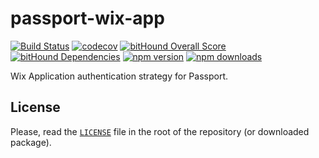 # passport-wix-app

[![Build Status](https://travis-ci.org/maxkoryukov/passport-wix-app.svg?branch=master)](https://travis-ci.org/maxkoryukov/passport-wix-app)
[![codecov](https://codecov.io/gh/maxkoryukov/passport-wix-app/branch/master/graph/badge.svg)](https://codecov.io/gh/maxkoryukov/passport-wix-app)
[![bitHound Overall Score](https://www.bithound.io/github/maxkoryukov/passport-wix-app/badges/score.svg)](https://www.bithound.io/github/maxkoryukov/passport-wix-app)
[![bitHound Dependencies](https://www.bithound.io/github/maxkoryukov/passport-wix-app/badges/dependencies.svg)](https://www.bithound.io/github/maxkoryukov/passport-wix-app/master/dependencies/npm)
[![npm version](https://img.shields.io/npm/v/passport-wix-app.svg)](https://www.npmjs.com/package/passport-wix-app)
[![npm downloads](https://img.shields.io/npm/dm/passport-wix-app.svg)](https://www.npmjs.com/package/passport-wix-app)

Wix Application authentication strategy for Passport.

## License

Please, read the [`LICENSE`](LICENSE) file in the root of the repository (or downloaded package).

